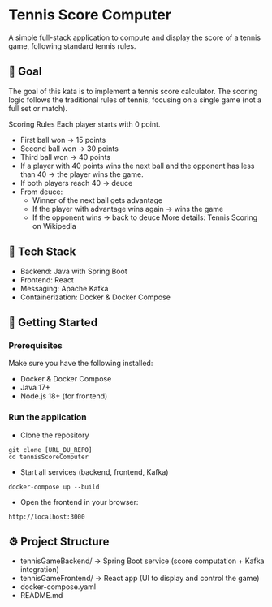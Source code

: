 # Tennis Score Computer

A simple full-stack application to compute and display the score of a tennis game, following standard tennis rules.

## 🎯 Goal

The goal of this kata is to implement a tennis score calculator. The scoring logic follows the traditional rules of tennis, focusing on a single game (not a full set or match).

 Scoring Rules
Each player starts with 0 point.
- First ball won → 15 points
- Second ball won → 30 points
- Third ball won → 40 points
- If a player with 40 points wins the next ball and the opponent has less than 40 → the player wins the game.
- If both players reach 40 → deuce
- From deuce:
  * Winner of the next ball gets advantage
  * If the player with advantage wins again → wins the game
  * If the opponent wins → back to deuce
More details: Tennis Scoring on Wikipedia

## 🧱 Tech Stack

* Backend: Java with Spring Boot
* Frontend: React
* Messaging: Apache Kafka
* Containerization: Docker & Docker Compose

## 🚀 Getting Started

### Prerequisites
Make sure you have the following installed:
* Docker & Docker Compose
* Java 17+
* Node.js 18+ (for frontend)
  
### Run the application
* Clone the repository
```
git clone [URL_DU_REPO]
cd tennisScoreComputer
```

* Start all services (backend, frontend, Kafka)

```
docker-compose up --build
```

* Open the frontend in your browser:

```
http://localhost:3000
```

## ⚙️ Project Structure

* tennisGameBackend/       → Spring Boot service (score computation + Kafka integration)
* tennisGameFrontend/      → React app (UI to display and control the game)
* docker-compose.yaml
* README.md
